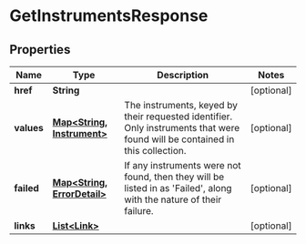 
# GetInstrumentsResponse

## Properties
Name | Type | Description | Notes
------------ | ------------- | ------------- | -------------
**href** | **String** |  |  [optional]
**values** | [**Map&lt;String, Instrument&gt;**](Instrument.md) | The instruments, keyed by their requested identifier. Only instruments that were found  will be contained in this collection. |  [optional]
**failed** | [**Map&lt;String, ErrorDetail&gt;**](ErrorDetail.md) | If any instruments were not found, then they will be listed in as &#39;Failed&#39;, along with the nature  of their failure. |  [optional]
**links** | [**List&lt;Link&gt;**](Link.md) |  |  [optional]



